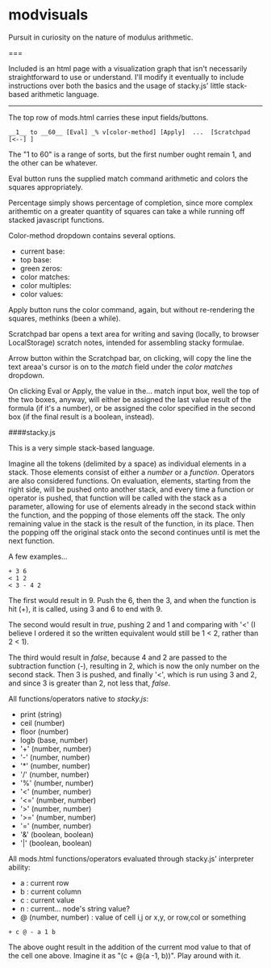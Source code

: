 modvisuals
==========

Pursuit in curiosity on the nature of modulus arithmetic.

===

Included is an html page with a visualization graph that isn't necessarily straightforward to use or understand.  I'll modify it eventually to include instructions over both the basics and the usage of stacky.js' little stack-based arithmetic language.

---

The top row of mods.html carries these input fields/buttons.
```
__1__ to __60__ [Eval] _% v[color-method] [Apply]  ...  [Scratchpad [<--] ]
```
The "1 to 60" is a range of sorts, but the first number ought remain 1, and the other can be whatever.

Eval button runs the supplied match command arithmetic and colors the squares appropriately.

Percentage simply shows percentage of completion, since more complex arithemtic on a greater quantity of squares can take a while running off stacked javascript functions.

Color-method dropdown contains several options.
- current base:
- top base: 
- green zeros:
- color matches:
- color multiples:
- color values:

Apply button runs the color command, again, but without re-rendering the squares, methinks (been a while).

Scratchpad bar opens a text area for writing and saving (locally, to browser LocalStorage) scratch notes, intended for assembling stacky formulae.

Arrow button within the Scratchpad bar, on clicking, will copy the line the text areaa's cursor is on to the _match_ field under the _color matches_ dropdown.

On clicking Eval or Apply, the value in the... match input box, well the top of the two boxes, anyway, will either be assigned the last value result of the formula (if it's a number), or be assigned the color specified in the second box (if the final result is a boolean, instead).


####stacky.js

This is a very simple stack-based language.

Imagine all the tokens (delimited by a space) as individual elements in a stack.  Those elements consist of either a *number* or a *function*.  Operators are also considered functions.  On evaluation, elements, starting from the right side, will be pushed onto another stack, and every time a function or operator is pushed, that function will be called with the stack as a parameter, allowing for use of elements already in the second stack within the function, and the popping of those elements off the stack.  The only remaining value in the stack is the result of the function, in its place.  Then the popping off the original stack onto the second continues until is met the next function.

A few examples...

```
+ 3 6
< 1 2
< 3 - 4 2
```

The first would result in 9.  Push the 6, then the 3, and when the function is hit (+), it is called, using 3 and 6 to end with 9.

The second would result in _true_, pushing 2 and 1 and comparing with '<' (I believe I ordered it so the written equivalent would still be 1 < 2, rather than 2 < 1).

The third would result in _false_, because 4 and 2 are passed to the subtraction function (-), resulting in 2, which is now the only number on the second stack.  Then 3 is pushed, and finally '<', which is run using 3 and 2, and since 3 is greater than 2, not less that, _false_.

All functions/operators native to *stacky.js*:
- print (string)
- ceil (number)
- floor (number)
- logb (base, number)
- '+' (number, number)
- '-' (number, number)
- '*' (number, number)
- '/' (number, number)
- '%' (number, number)
- '<' (number, number)
- '<=' (number, number)
- '>' (number, number)
- '>=' (number, number)
- '=' (number, number)
- '&' (boolean, boolean)
- '|' (boolean, boolean)

All mods.html functions/operators evaluated through stacky.js' interpreter ability:
- a : current row
- b : current column
- c : current value
- n : current... node's string value?
- @ (number, number) : value of cell i,j or x,y, or row,col or something

```
+ c @ - a 1 b
```
The above ought result in the addition of the current mod value to that of the cell one above.  Imagine it as "(c + @(a -1, b))".  Play around with it.

